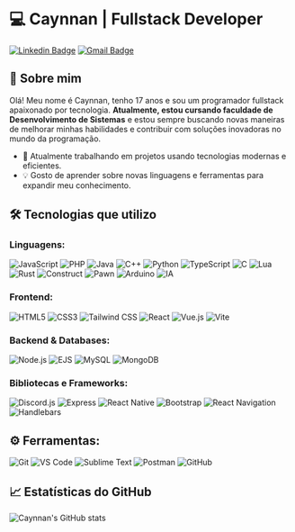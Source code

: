 # 💻 Caynnan | Fullstack Developer

[![Linkedin Badge](https://img.shields.io/badge/-LinkedIn-blue?style=flat-square&logo=Linkedin&logoColor=white&link=)](https://www.linkedin.com/in/caynnanmartins) 
[![Gmail Badge](https://img.shields.io/badge/-caynnan666%40gmail.com-c14438?style=flat-square&logo=Gmail&logoColor=white&link=mailto:caynnan666@gmail.com)](mailto:caynnan666@gmail.com)

## 👋 Sobre mim
Olá! Meu nome é Caynnan, tenho 17 anos e sou um programador fullstack apaixonado por tecnologia. **Atualmente, estou cursando faculdade de Desenvolvimento de Sistemas** e estou sempre buscando novas maneiras de melhorar minhas habilidades e contribuir com soluções inovadoras no mundo da programação.

- 🚀 Atualmente trabalhando em projetos usando tecnologias modernas e eficientes.
- 💡 Gosto de aprender sobre novas linguagens e ferramentas para expandir meu conhecimento.

## 🛠️ Tecnologias que utilizo

### Linguagens:
![JavaScript](https://img.shields.io/badge/-JavaScript-F7DF1E?style=flat-square&logo=javascript&logoColor=black)
![PHP](https://img.shields.io/badge/-PHP-777BB4?style=flat-square&logo=php&logoColor=white)
![Java](https://img.shields.io/badge/-Java-007396?style=flat-square&logo=java&logoColor=white)
![C++](https://img.shields.io/badge/-C++-00599C?style=flat-square&logo=c%2B%2B&logoColor=white)
![Python](https://img.shields.io/badge/-Python-3776AB?style=flat-square&logo=python&logoColor=white)
![TypeScript](https://img.shields.io/badge/-TypeScript-3178C6?style=flat-square&logo=typescript&logoColor=white)
![C](https://img.shields.io/badge/-C-A8B9CC?style=flat-square&logo=c&logoColor=white)
![Lua](https://img.shields.io/badge/-Lua-2C2D72?style=flat-square&logo=lua&logoColor=white)
![Rust](https://img.shields.io/badge/-Rust-000000?style=flat-square&logo=rust&logoColor=white)
![Construct](https://img.shields.io/badge/-Construct-FFB400?style=flat-square&logo=construct-3&logoColor=white)
![Pawn](https://img.shields.io/badge/-Pawn-000000?style=flat-square&logo=pawn&logoColor=white)
![Arduino](https://img.shields.io/badge/-Arduino-00979D?style=flat-square&logo=arduino&logoColor=white)
![IA](https://img.shields.io/badge/-Artificial%20Intelligence-00BFFF?style=flat-square&logo=artificial-intelligence&logoColor=white)

### Frontend:
![HTML5](https://img.shields.io/badge/-HTML5-E34F26?style=flat-square&logo=html5&logoColor=white)
![CSS3](https://img.shields.io/badge/-CSS3-1572B6?style=flat-square&logo=css3&logoColor=white)
![Tailwind CSS](https://img.shields.io/badge/-Tailwind%20CSS-06B6D4?style=flat-square&logo=tailwind-css&logoColor=white)
![React](https://img.shields.io/badge/-React-61DAFB?style=flat-square&logo=react&logoColor=black)
![Vue.js](https://img.shields.io/badge/-Vue.js-4FC08D?style=flat-square&logo=vue.js&logoColor=white)
![Vite](https://img.shields.io/badge/-Vite-646CFF?style=flat-square&logo=vite&logoColor=white)

### Backend & Databases:
![Node.js](https://img.shields.io/badge/-Node.js-339933?style=flat-square&logo=node.js&logoColor=white)
![EJS](https://img.shields.io/badge/-EJS-8A2A2A?style=flat-square&logo=ejs&logoColor=white)
![MySQL](https://img.shields.io/badge/-MySQL-4479A1?style=flat-square&logo=mysql&logoColor=white)
![MongoDB](https://img.shields.io/badge/-MongoDB-47A248?style=flat-square&logo=mongodb&logoColor=white)

### Bibliotecas e Frameworks:
![Discord.js](https://img.shields.io/badge/-Discord.js-5865F2?style=flat-square&logo=discord&logoColor=white)
![Express](https://img.shields.io/badge/-Express-000000?style=flat-square&logo=express&logoColor=white)
![React Native](https://img.shields.io/badge/-React%20Native-61DAFB?style=flat-square&logo=react&logoColor=black)
![Bootstrap](https://img.shields.io/badge/-Bootstrap-563D7C?style=flat-square&logo=bootstrap&logoColor=white)
![React Navigation](https://img.shields.io/badge/-React%20Navigation-5a29e3?style=flat-square&logo=react&logoColor=white)
![Handlebars](https://img.shields.io/badge/-Handlebars-ffdd00?style=flat-square&logo=handlebarsdotjs&logoColor=black)

## ⚙️ Ferramentas:
![Git](https://img.shields.io/badge/-Git-F05032?style=flat-square&logo=git&logoColor=white)
![VS Code](https://img.shields.io/badge/-VS%20Code-007ACC?style=flat-square&logo=visual-studio-code&logoColor=white)
![Sublime Text](https://img.shields.io/badge/-Sublime%20Text-%2357C7F4?style=flat-square&logo=sublime-text&logoColor=white)
![Postman](https://img.shields.io/badge/-Postman-FF6B00?style=flat-square&logo=postman&logoColor=white)
![GitHub](https://img.shields.io/badge/-GitHub-181717?style=flat-square&logo=github&logoColor=white)

## 📈 Estatísticas do GitHub
![Caynnan's GitHub stats](https://github-readme-stats.vercel.app/api?username=caynnan-martins&show_icons=true&theme=radical)
